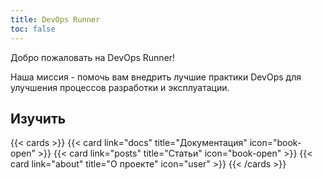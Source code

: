 ```yaml
---
title: DevOps Runner
toc: false
---
```


Добро пожаловать на DevOps Runner!

Наша миссия - помочь вам внедрить лучшие практики DevOps для улучшения процессов разработки и эксплуатации.

## Изучить

{{< cards >}}
  {{< card link="docs" title="Документация" icon="book-open" >}}
  {{< card link="posts" title="Статьи" icon="book-open" >}}
  {{< card link="about" title="О проекте" icon="user" >}}
{{< /cards >}}
